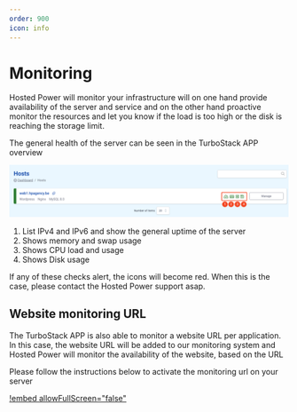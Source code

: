 ```yaml
---
order: 900
icon: info
---
```

# Monitoring

Hosted Power will monitor your infrastructure will on one hand provide availability of the server and service
and on the other hand proactive monitor the resources and let you know if the load is too high or the disk is reaching the storage limit.

The general health of the server can be seen in the TurboStack APP overview

![TurboStack GUI](../img/feature/mon/TS_GUI_mon_1.png "TurboStack GUI")

1. List IPv4 and IPv6 and show the general uptime of the server
2. Shows memory and swap usage
3. Shows CPU load and usage
4. Shows Disk usage

If any of these checks alert, the icons will become red.
When this is the case, please contact the Hosted Power support asap.


## Website monitoring URL

The TurboStack APP is also able to monitor a website URL per application. 
In this case, the website URL will be added to our monitoring system
and Hosted Power will monitor the availability of the website, based on the URL

Please follow the instructions below to activate the monitoring url on your server

[!embed allowFullScreen="false"](https://player.vimeo.com/video/1056707252?title=0&amp;byline=0&amp;portrait=0&amp;badge=0&amp;autopause=0&amp;player_id=0&amp;app_id=58479)
